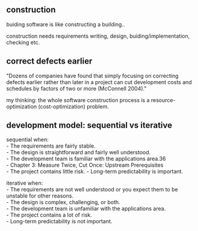 construction
------------------

buiding software is like constructing a building..

construction needs requirements writing, design, buiding/implementation, checking etc.


correct defects earlier
-----------------------

"Dozens of companies have found
that simply focusing on correcting defects earlier rather than later in a project can cut
development costs and schedules by factors of two or more (McConnell 2004)."

my thinking: the whole software construction process is a resource-optimization (cost-optimization) problem.


development model: sequential vs iterative
--------------------------

sequential when:   
	- The requirements are fairly stable.  
	- The design is straightforward and fairly well understood.  
	- The development team is familiar with the applications area.36  
	- Chapter 3: Measure Twice, Cut Once: Upstream Prerequisites  
	- The project contains little risk.
	- Long-term predictability is important.

iterative when:  
	- The requirements are not well understood or you expect them to be unstable for other reasons.  
	- The design is complex, challenging, or both.  
	- The development team is unfamiliar with the applications area.  
	- The project contains a lot of risk.  
	- Long-term predictability is not important.



